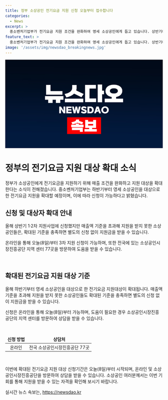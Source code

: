 ```yaml
---
title: 정부 소상공인 전기요금 지원 신청 오늘부터 접수합니다
categories:
  - News
excerpt: >
  중소벤처기업부가 전기요금 지원 조건을 완화하여 영세 소상공인에게 돕고 있습니다. 상반기에 매출액 기준을 초과해 지원받지 못한 소상공인도 이번에는 확대된 기준을 충족하면 별도 신청 없이 지원금을 받을 수 있습니다. 3차 지원 신청은 오늘(8일)부터 온라인과 소상공인시장진흥공단 지역 센터 77곳을 통해 가능합니다. 영세 소상공인들에게 제때 도움이 돼고 있어 눈길을 끄는 소식입니다. (150자)
feature_text: >
  중소벤처기업부가 전기요금 지원 조건을 완화하여 영세 소상공인에게 돕고 있습니다. 상반기에 매출액 기준을 초과해 지원받지 못한 소상공인도 이번에는 확대된 기준을 충족하면 별도 신청 없이 지원금을 받을 수 있습니다. 3차 지원 신청은 오늘(8일)부터 온라인과 소상공인시장진흥공단 지역 센터 77곳을 통해 가능합니다. 영세 소상공인들에게 제때 도움이 돼고 있어 눈길을 끄는 소식입니다. (150자)
image: '/assets/img/newsdao_breakingnews.jpg'
---
```


<p><img src="/assets/img/newsdao_breakingnews.jpg" alt="pcversion 속보" /></p>

<h1 data-ke-size="size26">정부의 전기요금 지원 대상 확대 소식</h1>

<p data-ke-size="size16"></p>

<p>정부가 소상공인에게 전기요금을 지원하기 위해 매출 조건을 완화하고 지원 대상을 확대한다는 소식이 전해졌습니다. 중소벤처기업부는 하반기부터 영세 소상공인을 대상으로 한 전기요금 지원을 확대할 예정이며, 이에 따라 신청이 가능하다고 밝혔습니다.</p>

<h2 data-ke-size="size24">신청 및 대상자 확대 안내</h2>

<p data-ke-size="size16">올해 상반기 1·2차 지원사업에 신청했지만 매출액 기준을 초과해 지원을 받지 못한 소상공인들은, 확대된 기준을 충족하면 별도의 신청 없이 지원금을 받을 수 있습니다.</p>

<p data-ke-size="size16">온라인을 통해 오늘(8일)부터 3차 지원 신청이 가능하며, 또한 전국에 있는 소상공인시장진흥공단 지역 센터 77곳을 방문하여 도움을 받을 수 있습니다.</p>

<p data-ke-size="size16">&nbsp;</p>

<h2 data-ke-size="size24">확대된 전기요금 지원 대상 기준</h2>

<p data-ke-size="size16">올해 하반기부터 영세 소상공인을 대상으로 한 전기요금 지원대상이 확대됩니다. 매출액 기준을 초과해 지원을 받지 못한 소상공인들도 확대된 기준을 충족하면 별도의 신청 없이 지원금을 받을 수 있습니다.</p>

<p data-ke-size="size16">신청은 온라인을 통해 오늘(8일)부터 가능하며, 도움이 필요한 경우 소상공인시장진흥공단의 지역 센터를 방문하여 상담을 받을 수 있습니다.</p>

<p data-ke-size="size16">&nbsp;</p>

<table>
    <thead>
        <tr>
            <td style="text-align: center; height: 17px;"><b>신청 방법</b></td>
            <td style="text-align: center; height: 17px;"><b>상담처</b></td>
        </tr>
    </thead>
    <tbody>
        <tr>
            <td style="text-align: center; height: 17px;">온라인</td>
            <td style="text-align: center; height: 17px;">전국 소상공인시장진흥공단 77곳</td>
        </tr>
    </tbody>
</table>

<p data-ke-size="size16">&nbsp;</p>

<p data-ke-size="size16">이번에 확대된 전기요금 지원 대상 신청기간은 오늘(8일)부터 시작되며, 온라인 및 소상공인시장진흥공단을 방문하여 상담을 받을 수 있습니다. 소상공인 여러분께서는 이번 기회를 통해 지원을 받을 수 있는 자격을 확인해 보시기 바랍니다.</p>
실시간 뉴스 속보는, <a href="https://newsdao.kr" rel="dofollow">https://newsdao.kr</a>


